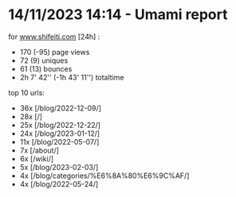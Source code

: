 # 14/11/2023 14:14 - Umami report
for www.shifeiti.com [24h] :

 - 170 (-95) page views
 - 72 (9) uniques
 - 61 (13) bounces
 - 2h 7' 42'' (-1h 43' 11'') totaltime


top 10 urls:
 - 36x [/blog/2022-12-09/]
 - 28x [/]
 - 25x [/blog/2022-12-22/]
 - 24x [/blog/2023-01-12/]
 - 11x [/blog/2022-05-07/]
 - 7x [/about/]
 - 6x [/wiki/]
 - 5x [/blog/2023-02-03/]
 - 4x [/blog/categories/%E6%8A%80%E6%9C%AF/]
 - 4x [/blog/2022-05-24/]



